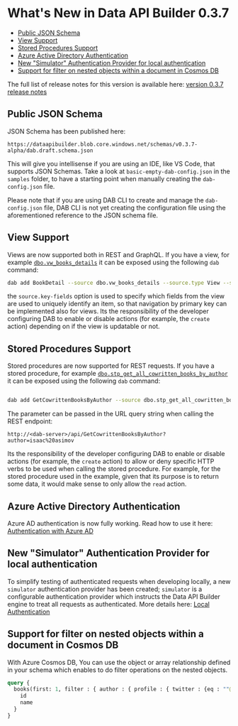 # What's New in Data API Builder 0.3.7

- [Public JSON Schema](#public-json-schema)
- [View Support](#view-support)
- [Stored Procedures Support](#stored-procedures-support)
- [Azure Active Directory Authentication](#azure-active-directory-authentication)
- [New "Simulator" Authentication Provider for local authentication](#new-simulator-authentication-provider-for-local-authentication)
- [Support for filter on nested objects within a document in Cosmos DB](#support-for-filter-on-nested-objects-within-a-document-in-cosmos-db)

The full list of release notes for this version is available here: [version 0.3.7 release notes](https://github.com/Azure/data-api-builder/releases/tag/v0.3.7-alpha)

## Public JSON Schema

JSON Schema has been published here:

```text
https://dataapibuilder.blob.core.windows.net/schemas/v0.3.7-alpha/dab.draft.schema.json
```

This will give you intellisense if you are using an IDE, like VS Code, that supports JSON Schemas. Take a look at `basic-empty-dab-config.json` in the `samples` folder, to have a starting point when manually creating the `dab-config.json` file.

Please note that if you are using DAB CLI to create and manage the `dab-config.json` file, DAB CLI is not yet creating the configuration file using the aforementioned reference to the JSON schema file.

## View Support

Views are now supported both in REST and GraphQL. If you have a view, for example [`dbo.vw_books_details`](../samples/getting-started/azure-sql-db/library.azure-sql.sql#L112) it can be exposed using the following `dab` command:

```sh
dab add BookDetail --source dbo.vw_books_details --source.type View --source.key-fields "id" --permissions "anonymous:read"
```

the `source.key-fields` option is used to specify which fields from the view are used to uniquely identify an item, so that navigation by primary key can be implemented also for views. Its the responsibility of the developer configuring DAB to enable or disable actions (for example, the `create` action) depending on if the view is updatable or not.

## Stored Procedures Support

Stored procedures are now supported for REST requests. If you have a stored procedure, for example [`dbo.stp_get_all_cowritten_books_by_author`](../samples/getting-started/azure-sql-db/library.azure-sql.sql#L138) it can be exposed using the following `dab` command:

```sh

dab add GetCowrittenBooksByAuthor --source dbo.stp_get_all_cowritten_books_by_author --source.type "stored-procedure" --permissions "anonymous:read"
```

The parameter can be passed in the URL query string when calling the REST endpoint:

```text
http://<dab-server>/api/GetCowrittenBooksByAuthor?author=isaac%20asimov
```

Its the responsibility of the developer configuring DAB to enable or disable actions (for example, the `create` action) to allow or deny specific HTTP verbs to be used when calling the stored procedure. For example, for the stored procedure used in the example, given that its purpose is to return some data, it would make sense to only allow the `read` action.

## Azure Active Directory Authentication

Azure AD authentication is now fully working. Read how to use it here: [Authentication with Azure AD](./authentication-azure-ad.md)

## New "Simulator" Authentication Provider for local authentication

To simplify testing of authenticated requests when developing locally, a new `simulator` authentication provider has been created; `simulator` is a configurable authentication provider which instructs the Data API Builder engine to treat all requests as authenticated. More details here: [Local Authentication](./local-authentication.md)

## Support for filter on nested objects within a document in Cosmos DB

With Azure Cosmos DB, You can use the object or array relationship defined in your schema which enables to do filter operations on the nested objects.

```graphql
query {
  books(first: 1, filter : { author : { profile : { twitter : {eq : ""@founder""}}}})
    id
    name
  }
}
```
